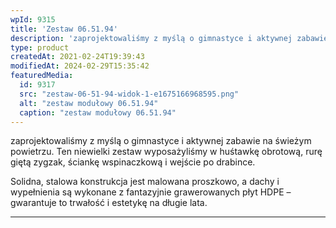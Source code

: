 ```yaml
---
wpId: 9315
title: 'Zestaw 06.51.94'
description: 'zaprojektowaliśmy z myślą o gimnastyce i aktywnej zabawie na świeżym powietrzu. Ten niewielki zestaw wyposażyliśmy w huśtawkę obrotową, rurę giętą zygzak, ściankę wspinaczkową i wejście po drabince. Solidna, stalowa konstrukcja jest malowana proszkowo, a dachy i wypełnienia są wykonane z fantazyjnie grawerowanych płyt HDPE – gwarantuje to trwałość i estetykę na długie lata.'
type: product
createdAt: 2021-02-24T19:39:43
modifiedAt: 2024-02-29T15:35:42
featuredMedia:
  id: 9317
  src: "zestaw-06-51-94-widok-1-e1675166968595.png"
  alt: "zestaw modułowy 06.51.94"
  caption: "zestaw modułowy 06.51.94"
---
```



zaprojektowaliśmy z myślą o gimnastyce i aktywnej zabawie na świeżym powietrzu. Ten niewielki zestaw wyposażyliśmy w huśtawkę obrotową, rurę giętą zygzak, ściankę wspinaczkową i wejście po drabince.

Solidna, stalowa konstrukcja jest malowana proszkowo, a dachy i wypełnienia są wykonane z fantazyjnie grawerowanych płyt HDPE – gwarantuje to trwałość i estetykę na długie lata.

* * *